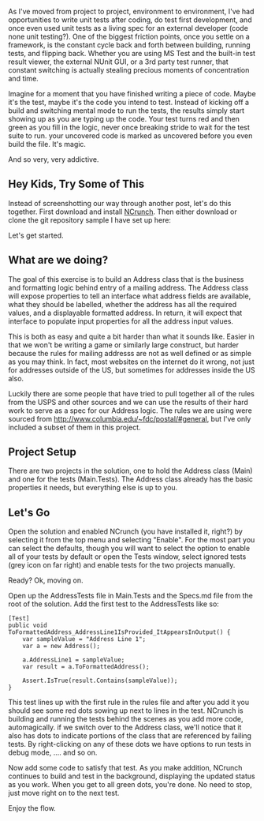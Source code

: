 As I've moved from project to project, environment to environment, I've had opportunities to write unit tests after coding, do test first development, and once even used unit tests as a living spec for an external developer (code none unit testing?). One of the biggest friction points, once you settle on a framework, is the constant cycle back and forth between building, running tests, and flipping back. Whether you are using MS Test and the built-in test result viewer, the external NUnit GUI, or a 3rd party test runner, that constant switching is actually stealing precious moments of concentration and time. 

Imagine for a moment that you have finished writing a piece of code. Maybe it's the test, maybe it's the code you intend to test. Instead of kicking off a build and switching mental mode to run the tests, the results simply start showing up as you are typing up the code. Your test turns red and then green as you fill in the logic, never once breaking stride to wait for the test suite to run. your uncovered code is marked as uncovered before you even build the file. It's magic.

And so very, very addictive.

Hey Kids, Try Some of This
-----------------------------

Instead of screenshotting our way through another post, let's do this together. First download and install [NCrunch](http://www.ncrunch.net/). Then either download or clone the git repository sample I have set up here: 

Let's get started.

What are we doing?
-----------------------------

The goal of this exercise is to build an Address class that is the business and formatting logic behind entry of a mailing address. The Address class will expose properties to tell an interface what address fields are available, what they should be labelled, whether the address has all the required values, and a displayable formatted address. In return, it will expect that interface to populate input properties for all the address input values. 

This is both as easy and quite a bit harder than what it sounds like. Easier in that we won't be writing a game or similarly large construct, but harder because the rules for mailing addresss are not as well defined or as simple as you may think. In fact, most websites on the internet do it wrong, not just for addresses outside of the US, but sometimes for addresses inside the US also. 

Luckily there are some people that have tried to pull together all of the rules from the USPS and other sources and we can use the results of their hard work to serve as a spec for our Address logic. The rules we are using were sourced from http://www.columbia.edu/~fdc/postal/#general, but I've only included a subset of them in this project.

Project Setup
-----------------------------

There are two projects in the solution, one to hold the Address class (Main) and one for the tests (Main.Tests). The Address class already has the basic properties it needs, but everything else is up to you.

Let's Go
------------------------------

Open the solution and enabled NCrunch (you have installed it, right?) by selecting it from the top menu and selecting "Enable". For the most part you can select the defaults, though you will want to select the option to enable all of your tests by default or open the Tests window, select ignored tests (grey icon on far right) and enable tests for the two projects manually.

Ready? Ok, moving on.

Open up the AddressTests file in Main.Tests and the Specs.md file from the root of the solution. Add the first test to the AddressTests like so:

	[Test]
	public void ToFormattedAddress_AddressLine1IsProvided_ItAppearsInOutput() {
		var sampleValue = "Address Line 1";
		var a = new Address();

		a.AddressLine1 = sampleValue;
		var result = a.ToFormattedAddress();

		Assert.IsTrue(result.Contains(sampleValue));
	}

This test lines up with the first rule in the rules file and after you add it you should see some red dots sowing up next to lines in the test. NCrunch is building and running the tests behind the scenes as you add more code, automagically. if we switch over to the Address class, we'll notice that it also has dots to indicate portions of the class that are referenced by failing tests. By right-clicking on any of these dots we have options to run tests in debug mode, .... and so on.

Now add some code to satisfy that test. As you make addition, NCrunch continues to build and test in the background, displaying the updated status as you work. When you get to all green dots, you're done. No need to stop, just move right on to the next test.

Enjoy the flow.